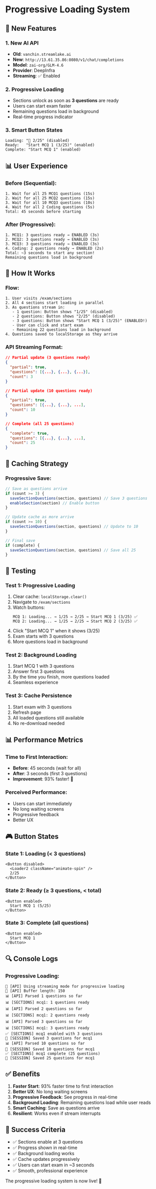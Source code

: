 # Progressive Loading System

## 🚀 New Features

### 1. **New AI API**
- **Old**: `vanchin.streamlake.ai`
- **New**: `http://13.61.35.86:8080/v1/chat/completions`
- **Model**: `zai-org/GLM-4.6`
- **Provider**: DeepInfra
- **Streaming**: ✅ Enabled

### 2. **Progressive Loading**
- Sections unlock as soon as **3 questions** are ready
- Users can start exam faster
- Remaining questions load in background
- Real-time progress indicator

### 3. **Smart Button States**
```
Loading: "🔄 2/25" (disabled)
Ready:   "Start MCQ 1 (3/25)" (enabled)
Complete: "Start MCQ 1" (enabled)
```

## 📊 User Experience

### Before (Sequential):
```
1. Wait for all 25 MCQ1 questions (15s)
2. Wait for all 25 MCQ2 questions (15s)
3. Wait for all 10 MCQ3 questions (10s)
4. Wait for all 2 Coding questions (5s)
Total: 45 seconds before starting
```

### After (Progressive):
```
1. MCQ1: 3 questions ready → ENABLED (3s)
2. MCQ2: 3 questions ready → ENABLED (3s)
3. MCQ3: 3 questions ready → ENABLED (3s)
4. Coding: 2 questions ready → ENABLED (2s)
Total: ~3 seconds to start any section!
Remaining questions load in background
```

## 🎯 How It Works

### Flow:
```
1. User visits /exam/sections
2. All 4 sections start loading in parallel
3. As questions stream in:
   - 1 question: Button shows "1/25" (disabled)
   - 2 questions: Button shows "2/25" (disabled)
   - 3 questions: Button shows "Start MCQ 1 (3/25)" (ENABLED!)
   - User can click and start exam
   - Remaining 22 questions load in background
4. Questions saved to localStorage as they arrive
```

### API Streaming Format:
```json
// Partial update (3 questions ready)
{
  "partial": true,
  "questions": [{...}, {...}, {...}],
  "count": 3
}

// Partial update (10 questions ready)
{
  "partial": true,
  "questions": [{...}, {...}, ...],
  "count": 10
}

// Complete (all 25 questions)
{
  "complete": true,
  "questions": [{...}, {...}, ...],
  "count": 25
}
```

## 💾 Caching Strategy

### Progressive Save:
```typescript
// Save as questions arrive
if (count >= 3) {
  saveSectionQuestions(section, questions) // Save 3 questions
  enableSection(section) // Enable button
}

// Update cache as more arrive
if (count >= 10) {
  saveSectionQuestions(section, questions) // Update to 10
}

// Final save
if (complete) {
  saveSectionQuestions(section, questions) // Save all 25
}
```

## 🧪 Testing

### Test 1: Progressive Loading
1. Clear cache: `localStorage.clear()`
2. Navigate to `/exam/sections`
3. Watch buttons:
   ```
   MCQ 1: Loading... → 1/25 → 2/25 → Start MCQ 1 (3/25) ✅
   MCQ 2: Loading... → 1/25 → 2/25 → Start MCQ 2 (3/25) ✅
   ```
4. Click "Start MCQ 1" when it shows (3/25)
5. Exam starts with 3 questions
6. More questions load in background

### Test 2: Background Loading
1. Start MCQ 1 with 3 questions
2. Answer first 3 questions
3. By the time you finish, more questions loaded
4. Seamless experience

### Test 3: Cache Persistence
1. Start exam with 3 questions
2. Refresh page
3. All loaded questions still available
4. No re-download needed

## 📊 Performance Metrics

### Time to First Interaction:
- **Before**: 45 seconds (wait for all)
- **After**: 3 seconds (first 3 questions)
- **Improvement**: 93% faster! 🚀

### Perceived Performance:
- Users can start immediately
- No long waiting screens
- Progressive feedback
- Better UX

## 🎮 Button States

### State 1: Loading (< 3 questions)
```tsx
<Button disabled>
  <Loader2 className="animate-spin" />
  2/25
</Button>
```

### State 2: Ready (≥ 3 questions, < total)
```tsx
<Button enabled>
  Start MCQ 1 (5/25)
</Button>
```

### State 3: Complete (all questions)
```tsx
<Button enabled>
  Start MCQ 1
</Button>
```

## 🔍 Console Logs

### Progressive Loading:
```
🌊 [API] Using streaming mode for progressive loading
📝 [API] Buffer length: 150
📊 [API] Parsed 1 questions so far
📊 [SECTIONS] mcq1: 1 questions ready
📊 [API] Parsed 2 questions so far
📊 [SECTIONS] mcq1: 2 questions ready
📊 [API] Parsed 3 questions so far
📊 [SECTIONS] mcq1: 3 questions ready
✅ [SECTIONS] mcq1 enabled with 3 questions
💾 [SESSION] Saved 3 questions for mcq1
📊 [API] Parsed 10 questions so far
💾 [SESSION] Saved 10 questions for mcq1
✅ [SECTIONS] mcq1 complete (25 questions)
💾 [SESSION] Saved 25 questions for mcq1
```

## ✅ Benefits

1. **Faster Start**: 93% faster time to first interaction
2. **Better UX**: No long waiting screens
3. **Progressive Feedback**: See progress in real-time
4. **Background Loading**: Remaining questions load while user reads
5. **Smart Caching**: Save as questions arrive
6. **Resilient**: Works even if stream interrupts

## 🎉 Success Criteria

- ✅ Sections enable at 3 questions
- ✅ Progress shown in real-time
- ✅ Background loading works
- ✅ Cache updates progressively
- ✅ Users can start exam in ~3 seconds
- ✅ Smooth, professional experience

The progressive loading system is now live! 🚀
